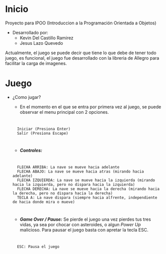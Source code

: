# Inicio
Proyecto para IPOO (Introduccion a la Programación Orientada a Objetos)
- Desarrollado por:
  - Kevin Del Castillo Ramirez
  - Jesus Lazo Quevedo
  
Actualmente, el juego se puede decir que tiene lo que debe de tener todo juego, es funcional,
el juego fue desarrollado con la libreria de Allegro para facilitar la carga de imagenes.

# Juego
- ¿Como jugar?
    - En el momento en el que se entra por  primera vez al juego, se puede observar el menu
    principal con 2 opciones.
    #
        Iniciar (Presiona Enter)
        Salir (Presiona Escape)
    #

    - ***Controles:***
    #
        FLECHA ARRIBA: La nave se mueve hacia adelante
        FLECHA ABAJO: La nave se mueve hacia atras (mirando hacia adelante)
        FLECHA IZQUIERDA: La nave se mueve hacia la izquierda (mirando hacia la izquierda, pero no dispara hacia la izquierda)
        FLECHA DERECHA: La nave se mueve hacia la derecha (mirando hacia la derecha, pero no dispara hacia la derecha)
        TECLA A: La nave dispara (siempre hacia alfrente, independiente de hacia donde mira o mueve)
    #
        
    - ***Game Over / Pause:***
    Se pierde el juego una vez pierdes tus tres vidas, ya sea por chocar con asteroides, o algun *Power Up* malicioso.
    Para pausar el juego basta con apretar la tecla ESC.
    #
        ESC: Pausa el juego
    #